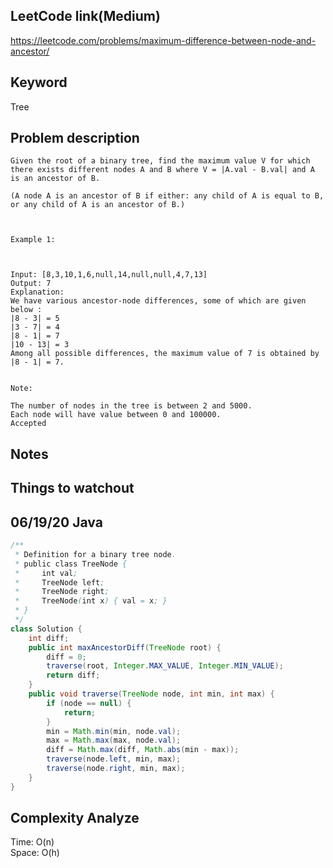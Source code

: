 ## LeetCode link(Medium)
https://leetcode.com/problems/maximum-difference-between-node-and-ancestor/

## Keyword
Tree

## Problem description
```
Given the root of a binary tree, find the maximum value V for which there exists different nodes A and B where V = |A.val - B.val| and A is an ancestor of B.

(A node A is an ancestor of B if either: any child of A is equal to B, or any child of A is an ancestor of B.)

 

Example 1:



Input: [8,3,10,1,6,null,14,null,null,4,7,13]
Output: 7
Explanation: 
We have various ancestor-node differences, some of which are given below :
|8 - 3| = 5
|3 - 7| = 4
|8 - 1| = 7
|10 - 13| = 3
Among all possible differences, the maximum value of 7 is obtained by |8 - 1| = 7.
 

Note:

The number of nodes in the tree is between 2 and 5000.
Each node will have value between 0 and 100000.
Accepted
```



## Notes


## Things to watchout

## 06/19/20 Java

```java
/**
 * Definition for a binary tree node.
 * public class TreeNode {
 *     int val;
 *     TreeNode left;
 *     TreeNode right;
 *     TreeNode(int x) { val = x; }
 * }
 */
class Solution {
    int diff;
    public int maxAncestorDiff(TreeNode root) {
        diff = 0;
        traverse(root, Integer.MAX_VALUE, Integer.MIN_VALUE);
        return diff;
    }
    public void traverse(TreeNode node, int min, int max) {
        if (node == null) {
            return;
        }
        min = Math.min(min, node.val);
        max = Math.max(max, node.val);
        diff = Math.max(diff, Math.abs(min - max));
        traverse(node.left, min, max);
        traverse(node.right, min, max);
    }
}

```
## Complexity Analyze
Time: O(n)       \
Space: O(h)